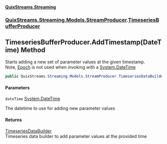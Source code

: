 #### [QuixStreams.Streaming](index.md 'index')
### [QuixStreams.Streaming.Models.StreamProducer](QuixStreams.Streaming.Models.StreamProducer.md 'QuixStreams.Streaming.Models.StreamProducer').[TimeseriesBufferProducer](TimeseriesBufferProducer.md 'QuixStreams.Streaming.Models.StreamProducer.TimeseriesBufferProducer')

## TimeseriesBufferProducer.AddTimestamp(DateTime) Method

Starts adding a new set of parameter values at the given timestamp.  
Note, [Epoch](TimeseriesBufferProducer.Epoch.md 'QuixStreams.Streaming.Models.StreamProducer.TimeseriesBufferProducer.Epoch') is not used when invoking with a [System.DateTime](https://docs.microsoft.com/en-us/dotnet/api/System.DateTime 'System.DateTime')

```csharp
public QuixStreams.Streaming.Models.StreamProducer.TimeseriesDataBuilder AddTimestamp(System.DateTime dateTime);
```
#### Parameters

<a name='QuixStreams.Streaming.Models.StreamProducer.TimeseriesBufferProducer.AddTimestamp(System.DateTime).dateTime'></a>

`dateTime` [System.DateTime](https://docs.microsoft.com/en-us/dotnet/api/System.DateTime 'System.DateTime')

The datetime to use for adding new parameter values

#### Returns
[TimeseriesDataBuilder](TimeseriesDataBuilder.md 'QuixStreams.Streaming.Models.StreamProducer.TimeseriesDataBuilder')  
Timeseries data builder to add parameter values at the provided time